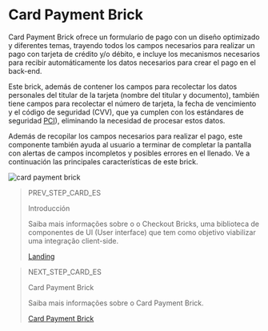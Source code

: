 # Card Payment Brick

Card Payment Brick ofrece un formulario de pago con un diseño optimizado y diferentes temas, trayendo todos los campos necesarios para realizar un pago con tarjeta de crédito y/o débito, e incluye los mecanismos necesarios para recibir automáticamente los datos necesarios para crear el pago en el back-end.

Este brick, además de contener los campos para recolectar los datos personales del titular de la tarjeta (nombre del titular y documento), también tiene campos para recolectar el número de tarjeta, la fecha de vencimiento y el código de seguridad (CVV), que ya cumplen con los estándares de seguridad [PCI](/developers/es/docs/checkout-bricks/additional-content/security/pci)), eliminando la necesidad de procesar estos datos.

Además de recopilar los campos necesarios para realizar el pago, este componente también ayuda al usuario a terminar de completar la pantalla con alertas de campos incompletos y posibles errores en el llenado. Ve a continuación las principales características de este brick.

![card payment brick](checkout-bricks/card-payment.png)

> PREV_STEP_CARD_ES
>
> Introducción
>
> Saiba mais informações sobre o o Checkout Bricks, uma biblioteca de componentes de UI (User interface) que tem como objetivo viabilizar uma integração client-side.
>
> [Landing](/developers/pt/docs/checkout-bricks-beta/landing)

> NEXT_STEP_CARD_ES
>
> Card Payment Brick
>
> Saiba mais informações sobre o Card Payment Brick.
>
> [Card Payment Brick](/developers/pt/docs/checkout-bricks-beta/card-payment-brick)